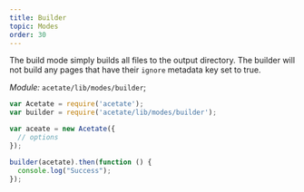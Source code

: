 ```yaml
---
title: Builder
topic: Modes
order: 30
---
```



The build mode simply builds all files to the output directory. The builder will not build any pages that have their `ignore` metadata key set to true.

*Module:* `acetate/lib/modes/builder`;

```js
var Acetate = require('acetate');
var builder = require('acetate/lib/modes/builder');

var aceate = new Acetate({
  // options
});

builder(acetate).then(function () {
  console.log("Success");
});
```
